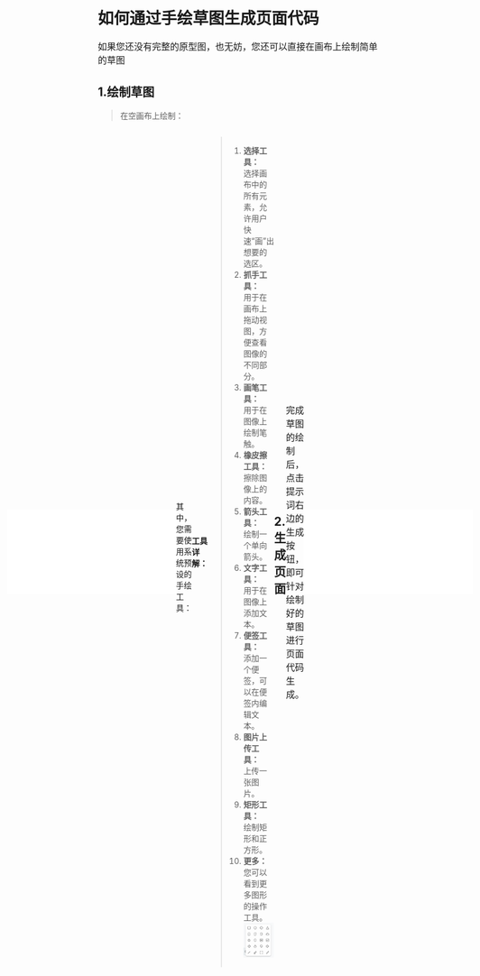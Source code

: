 # 如何通过手绘草图生成页面代码
<span style = "font-size:16px;">如果您还没有完整的原型图，也无妨，您还可以直接在画布上绘制简单的草图</span>

## 1.绘制草图

> 在空画布上绘制：

<div style="display: flex; justify-content:center; align-items:center;">
<iframe style="width=100%;height=400px;" src="//player.bilibili.com/player.html?aid=1301700207&bvid=BV1Vu4m1g7Bh&cid=1468527478&p=1" scrolling="no" border="0" frameborder="no" framespacing="0" allowfullscreen="true"> </iframe>

<br>
其中，您需要使用系统预设的手绘工具：<br>
<div style="display: flex; justify-content:center; align-items:center;">
<img src="./assets/examples/Web/sketch-1.png" alt="绘制草图" width="100%"></div>
<br>

**工具详解：**
<br>
>1. **选择工具：**
    <br>选择画布中的所有元素，允许用户快速“画”出想要的选区。
>2. **抓手工具：**
    <br>用于在画布上拖动视图，方便查看图像的不同部分。
>3. **画笔工具：**
    <br>用于在图像上绘制笔触。
>4. **橡皮擦工具：**
    <br>擦除图像上的内容。
>5. **箭头工具：**
    <br>绘制一个单向箭头。
>6. **文字工具：**
    <br>用于在图像上添加文本。
>7. **便签工具：**
    <br>添加一个便签，可以在便签内编辑文本。
>8. **图片上传工具：**
    <br>上传一张图片。
>9. **矩形工具：**
    <br>绘制矩形和正方形。
>10. **更多：**
    <br>您可以看到更多图形的操作工具。<br>
    ![](./assets/examples/Web/tools.png)

## 2.生成页面

<span style="font-size:16px;">完成草图的绘制后，点击提示词右边的生成按钮，即可针对绘制好的草图进行页面代码生成。</span>
<div style="display: flex; justify-content:center; align-items:center;">
<img src="./assets/examples/Web/upload-5.png" alt="点击生成" width="100%"></div><br>
<div style="display: flex; justify-content:center; align-items:center;">
<iframe style="width=100%;height=400px;" src="//player.bilibili.com/player.html?aid=1101614761&bvid=BV14w4m1d71w&cid=1468529102&p=1" scrolling="no" border="0" frameborder="no" framespacing="0" allowfullscreen="true"> </iframe>